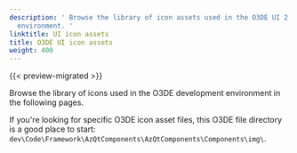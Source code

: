 ```yaml
---
description: ' Browse the library of icon assets used in the O3DE UI 2.0 development
  environment. '
linktitle: UI icon assets
title: O3DE UI icon assets
weight: 400
---
```


{{< preview-migrated >}}

Browse the library of icons used in the O3DE development environment in the following pages\.

If you're looking for specific O3DE icon asset files, this O3DE file directory is a good place to start: `dev\Code\Framework\AzQtComponents\AzQtComponents\Components\img\`\.
